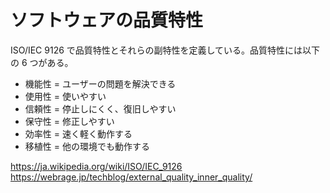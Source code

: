 # ソフトウェアの品質特性

ISO/IEC 9126 で品質特性とそれらの副特性を定義している。品質特性には以下の 6 つがある。

-   機能性 = ユーザーの問題を解決できる
-   使用性 = 使いやすい
-   信頼性 = 停止しにくく、復旧しやすい
-   保守性 = 修正しやすい
-   効率性 = 速く軽く動作する
-   移植性 = 他の環境でも動作する

https://ja.wikipedia.org/wiki/ISO/IEC_9126
https://webrage.jp/techblog/external_quality_inner_quality/
